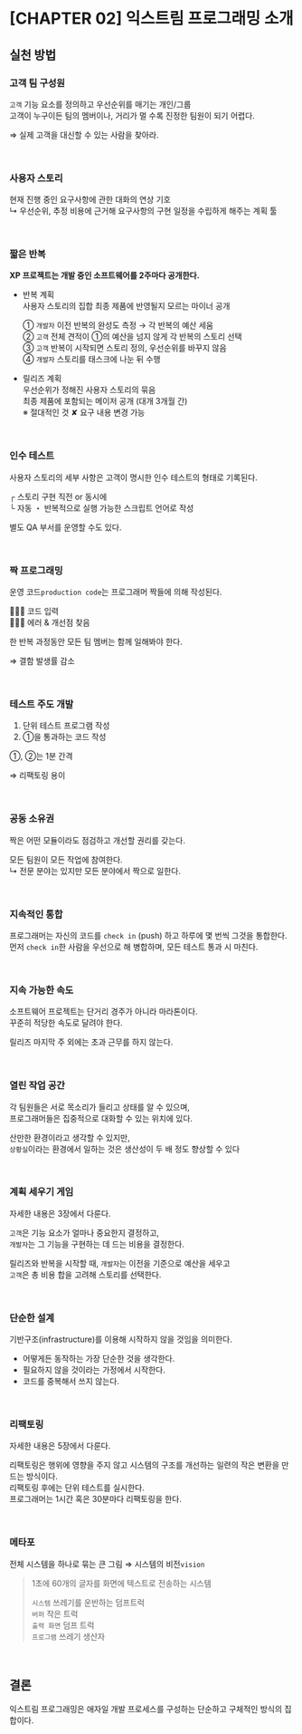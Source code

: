 # [CHAPTER 02] 익스트림 프로그래밍 소개

## 실천 방법

### 고객 팀 구성원

`고객` 기능 요소를 정의하고 우선순위를 매기는 개인/그룹   
고객이 누구이든 팀의 멤버이나, 거리가 멀 수록 진정한 팀원이 되기 어렵다.   

⇒ 실제 고객을 대신할 수 있는 사람을 찾아라.

<br/>

### 사용자 스토리

현재 진행 중인 요구사항에 관한 대화의 연상 기호   
↳ 우선순위, 추정 비용에 근거해 요구사항의 구현 일정을 수립하게 해주는 계획 툴

<br/>

### 짧은 반복

**XP 프로젝트는 개발 중인 소프트웨어를 2주마다 공개한다.**

- 반복 계획   
  사용자 스토리의 집합
  최종 제품에 반영될지 모르는 마이너 공개  

  ① `개발자` 이전 반복의 완성도 측정 → 각 반복의 예산 세움   
  ② `고객` 전체 견적이 ①의 예산을 넘지 않게 각 반복의 스토리 선택   
  ③ `고객` 반복이 시작되면 스토리 정의, 우선순위를 바꾸지 않음   
  ④ `개발자` 스토리를 태스크에 나눈 뒤 수행    

- 릴리즈 계획   
  우선순위가 정해진 사용자 스토리의 묶음   
  최종 제품에 포함되는 메이저 공개 (대개 3개월 간)   
  ※ 절대적인 것 ✘ 요구 내용 변경 가능

<br/>

### 인수 테스트

사용자 스토리의 세부 사항은 고객이 명시한 인수 테스트의 형태로 기록된다.

┌ 스토리 구현 직전 or 동시에   
└ 자동 ・ 반복적으로 실행 가능한 스크립트 언어로 작성

별도 QA 부서를 운영할 수도 있다.

<br/>

### 짝 프로그래밍

운영 코드`production code`는 프로그래머 짝들에 의해 작성된다.

  👩🏻‍💻 코드 입력   
  🧑🏻‍💻 에러 & 개선점 찾음

한 반복 과정동안 모든 팀 멤버는 함께 일해봐야 한다.   

⇒ 결함 발생률 감소

<br/>

### 테스트 주도 개발

1. 단위 테스트 프로그램 작성
2. ①을 통과하는 코드 작성

①, ②는 1분 간격   

⇒ 리팩토링 용이

<br/>

### 공동 소유권

짝은 어떤 모듈이라도 점검하고 개선할 권리를 갖는다.   

모든 팀원이 모든 작업에 참여한다.   
↳ 전문 분야는 있지만 모든 분야에서 짝으로 일한다.

<br/>

### 지속적인 통합

프로그래머는 자신의 코드를 `check in` (push) 하고 하루에 몇 번씩 그것을 통합한다.   
먼저 `check in`한 사람을 우선으로 해 병합하며, 모든 테스트 통과 시 마친다.

<br/>

### 지속 가능한 속도

소프트웨어 프로젝트는 단거리 경주가 아니라 마라톤이다.   
꾸준히 적당한 속도로 달려야 한다.

릴리즈 마지막 주 외에는 초과 근무를 하지 않는다.

<br/>

### 열린 작업 공간

각 팀원들은 서로 목소리가 들리고 상태를 알 수 있으며,   
프로그래머들은 집중적으로 대화할 수 있는 위치에 있다.

산만한 환경이라고 생각할 수 있지만,   
`상황실`이라는 환경에서 일하는 것은 생산성이 두 배 정도 향상할 수 있다

<br/>

### 계획 세우기 게임

자세한 내용은 3장에서 다룬다.

`고객`은 기능 요소가 얼마나 중요한지 결정하고,   
`개발자`는 그 기능을 구현하는 데 드는 비용을 결정한다.

릴리즈와 반복을 시작할 때, `개발자`는 이전을 기준으로 예산을 세우고   
`고객`은 총 비용 합을 고려해 스토리를 선택한다.

<br/>

### 단순한 설계

기반구조(infrastructure)를 이용해 시작하지 않을 것임을 의미한다.

- 어떻게든 동작하는 가장 단순한 것을 생각한다.
- 필요하지 않을 것이라는 가정에서 시작한다.
- 코드를 중복해서 쓰지 않는다.

<br/>

### 리팩토링

자세한 내용은 5장에서 다룬다.

리팩토링은 행위에 영향을 주지 않고 시스템의 구조를 개선하는 일련의 작은 변환을 만드는 방식이다.   
리팩토링 후에는 단위 테스트를 실시한다.   
프로그래머는 1시간 혹은 30분마다 리팩토링을 한다.

<br/>

### 메타포

전체 시스템을 하나로 묶는 큰 그림 ⇒ 시스템의 비전`vision`

> 1초에 60개의 글자를 화면에 텍스트로 전송하는 시스템   
>   
> `시스템` 쓰레기를 운반하는 덤프트럭   
> `버퍼` 작은 트럭   
> `출력 화면` 덤프 트럭   
> `프로그램` 쓰레기 생산자   

<br/>

## 결론

익스트림 프로그래밍은 애자일 개발 프로세스를 구성하는 단순하고 구체적인 방식의 집합이다.

